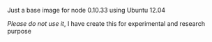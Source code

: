Just a base image for node 0.10.33 using Ubuntu 12.04

*Please do not use it*, I have create this for experimental and research purpose
